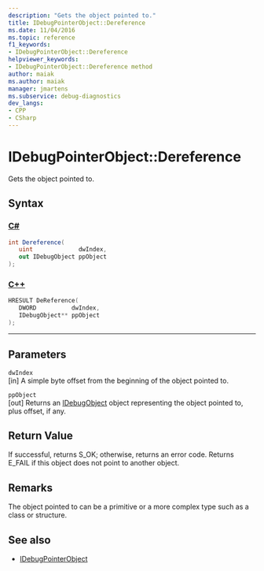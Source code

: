 ```yaml
---
description: "Gets the object pointed to."
title: IDebugPointerObject::Dereference
ms.date: 11/04/2016
ms.topic: reference
f1_keywords:
- IDebugPointerObject::Dereference
helpviewer_keywords:
- IDebugPointerObject::Dereference method
author: maiak
ms.author: maiak
manager: jmartens
ms.subservice: debug-diagnostics
dev_langs:
- CPP
- CSharp
---
```

# IDebugPointerObject::Dereference

Gets the object pointed to.

## Syntax

### [C#](#tab/csharp)
```csharp
int Dereference(
   uint             dwIndex,
   out IDebugObject ppObject
);
```
### [C++](#tab/cpp)
```cpp
HRESULT DeReference( 
   DWORD          dwIndex,
   IDebugObject** ppObject
);
```
---

## Parameters
`dwIndex`\
[in] A simple byte offset from the beginning of the object pointed to.

`ppObject`\
[out] Returns an [IDebugObject](../../../extensibility/debugger/reference/idebugobject.md) object representing the object pointed to, plus offset, if any.

## Return Value
 If successful, returns S_OK; otherwise, returns an error code. Returns E_FAIL if this object does not point to another object.

## Remarks
 The object pointed to can be a primitive or a more complex type such as a class or structure.

## See also
- [IDebugPointerObject](../../../extensibility/debugger/reference/idebugpointerobject.md)
